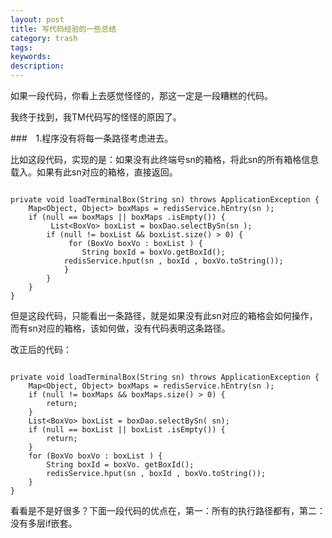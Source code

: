 ```yaml
---
layout: post
title: 写代码经验的一些总结
category: trash
tags: 
keywords: 
description: 
---
```



如果一段代码，你看上去感觉怪怪的，那这一定是一段糟糕的代码。

我终于找到，我TM代码写的怪怪的原因了。


###　1.程序没有将每一条路径考虑进去。

比如这段代码，实现的是：如果没有此终端号sn的箱格，将此sn的所有箱格信息载入。如果有此sn对应的箱格，直接返回。

```

private void loadTerminalBox(String sn) throws ApplicationException {
	Map<Object, Object> boxMaps = redisService.hEntry(sn );
	if (null == boxMaps || boxMaps .isEmpty()) {
		 List<BoxVo> boxList = boxDao.selectBySn(sn );
		if (null != boxList && boxList.size() > 0) {
			 for (BoxVo boxVo : boxList ) {
				String boxId = boxVo.getBoxId();
			redisService.hput(sn , boxId , boxVo.toString());
			}
		}
	}
}

```

但是这段代码，只能看出一条路径，就是如果没有此sn对应的箱格会如何操作，而有sn对应的箱格，该如何做，没有代码表明这条路径。

改正后的代码：

```

private void loadTerminalBox(String sn) throws ApplicationException {
	Map<Object, Object> boxMaps = redisService.hEntry(sn );
	if (null != boxMaps && boxMaps.size() > 0) {
		return;
	}
	List<BoxVo> boxList = boxDao.selectBySn( sn);
	if (null == boxList || boxList .isEmpty()) {
		return;
	}
	for (BoxVo boxVo : boxList ) {
		String boxId = boxVo. getBoxId();
		redisService.hput(sn , boxId , boxVo.toString());
	}
}

```

看看是不是好很多？下面一段代码的优点在，第一：所有的执行路径都有，第二：没有多层if嵌套。

